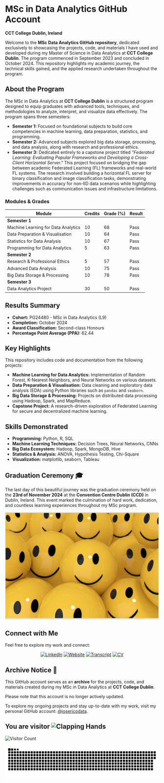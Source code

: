 # MSc in Data Analytics GitHub Account
**CCT College Dublin, Ireland**

Welcome to the **MSc Data Analytics GitHub repository**, dedicated exclusively to showcasing the projects, code, and materials I have used and developed during my Master of Science in Data Analytics at **CCT College Dublin**. The program commenced in September 2023 and concluded in October 2024. This repository highlights my academic journey, the technical skills gained, and the applied research undertaken throughout the program.

## About the Program  
The MSc in Data Analytics at **CCT College Dublin** is a structured program designed to equip graduates with advanced tools, techniques, and methodologies to analyze, interpret, and visualize data effectively. The program spans three semesters:  

- **Semester 1:** Focused on foundational subjects to build core competencies in machine learning, data preparation, statistics, and programming.  
- **Semester 2:** Advanced subjects explored big data storage, processing, and data analysis, along with research and professional ethics.  
- **Semester 3:** Dedicated entirely to a capstone project titled *"Federated Learning: Evaluating Popular Frameworks and Developing a Cross-Client Horizontal Server."* This project focused on bridging the gap between academic Federated Learning (FL) frameworks and real-world FL systems. The research involved building a horizontal FL server for binary classification and image classification tasks, demonstrating improvements in accuracy for non-IID data scenarios while highlighting challenges such as communication issues and infrastructure limitations.


### Modules & Grades
| **Module**                                | **Credits** | **Grade (%)** | **Result** |
|-------------------------------------------|-------------|---------------|------------|
| **Semester 1**                            |             |               |            |
| Machine Learning for Data Analytics       | 10          | 68            | Pass       |
| Data Preparation & Visualisation          | 10          | 64            | Pass       |
| Statistics for Data Analysis              | 10          | 67            | Pass       |
| Programming for Data Analytics            | 5           | 63            | Pass       |
| **Semester 2**                            |             |               |            |
| Research & Professional Ethics            | 5           | 57            | Pass       |
| Advanced Data Analysis                    | 10          | 75            | Pass       |
| Big Data Storage & Processing             | 10          | 78            | Pass       |
| **Semester 3**                            |             |               |            |
| Data Analytics Project                    | 30          | 50            | Pass       |




## Results Summary  
- **Cohort:** PG24480 - MSc in Data Analytics (L9)  
- **Completion:** October 2024
- **Award Classification:** Second-class Honours  
- **Percentage Point Average (PPA):** 62.44  



## Key Highlights  
This repository includes code and documentation from the following projects:  
- **Machine Learning for Data Analytics:** Implementation of Random Forest, K-Nearest Neighbors, and Neural Networks on various datasets.  
- **Data Preparation & Visualisation:** Data cleaning and exploratory data analysis (EDA) using Python libraries such as `pandas` and `seaborn`.  
- **Big Data Storage & Processing:** Projects on distributed data processing using Hadoop, Spark, and MapReduce.  
- **Capstone Project:** A research-driven exploration of Federated Learning for secure and decentralized machine learning.



## Skills Demonstrated  
- **Programming:** Python, R, SQL  
- **Machine Learning Techniques:** Decision Trees, Neural Networks, CNNs  
- **Big Data Ecosystem:** Hadoop, Spark, MongoDB, Hive  
- **Statistics & Analysis:** ANOVA, Hypothesis Testing, Chi-Square  
- **Visualization:** matplotlib, seaborn, Tableau  



## Graduation Ceremony 🎓  

The last day of this beautiful journey was the graduation ceremony held on the **23rd of November 2024** at the **Convention Centre Dublin (CCD)** in Dublin, Ireland. This event marked the culmination of hard work, dedication, and countless learning experiences throughout my MSc program.  

<p align="center">
  <img src="assets/graduation.png" alt="Graduation Ceremony at CCD" width="600">
</p>


## Connect with Me  
Feel free to explore my work and connect:  

<p align="center">
  <a href="https://www.linkedin.com/in/josericodata/"><img src="https://img.shields.io/badge/LinkedIn-blue?style=flat&logo=linkedin" alt="LinkedIn"></a>
  <a href="https://josericodata.github.io/"><img src="https://img.shields.io/badge/PortfolioWeb-0077B5?style=flat&logo=google-chrome&logoColor=white" alt="Website"></a>
  <a href="https://josericodata.github.io/assets/transcript/Transcript_MSc_Data_Analytics_sba23021.pdf"><img src="https://img.shields.io/badge/MScTranscript-0077B5?style=flat&logo=google-drive&logoColor=white" alt="Transcript"></a>
  <a href="https://josericodata.github.io/assets/CV/Jose_Rico_CV.pdf"><img src="https://img.shields.io/badge/CV-0077B5?style=flat&logo=readme&logoColor=white" alt="CV"></a>
</p>

## Archive Notice 📂  

This GitHub account serves as an **archive** for the projects, code, and materials created during my MSc in Data Analytics at **CCT College Dublin**.  

Please note that this account is no longer actively updated.  

To explore my ongoing projects and stay up-to-date with my work, visit my personal GitHub account: [@josericodata](https://github.com/josericodata).


## You are visitor <img src="https://raw.githubusercontent.com/Tarikul-Islam-Anik/Animated-Fluent-Emojis/master/Emojis/Hand%20gestures/Clapping%20Hands.png" alt="Clapping Hands" width="25" height="25" />
![Visitor Count](https://profile-counter.glitch.me/{josericocct}/count.svg)

<p align="center">
  <img src="assets/github-snake.svg" alt="Snake Animation" style="pointer-events: none;"/>
</p>


